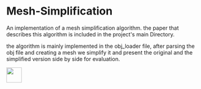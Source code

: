 # Mesh-Simplification

An implementation of a mesh simplification algorithm. the paper that describes this algorithm is included in the project's main Directory.

the algorithm is mainly implemented in the obj_loader file, after parsing the obj file and creating a mesh we simplify it and present the original and the simplified version  side by side for evaluation.


<img src="https://media.giphy.com/media/2WimT14EfnNcvKFQyw/giphy.gif" width="40" height="40" />
